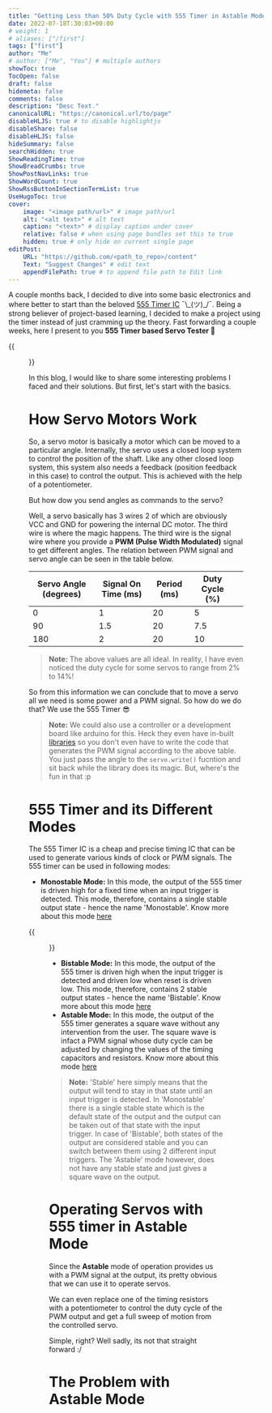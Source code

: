 ```yaml
---
title: "Getting Less than 50% Duty Cycle with 555 Timer in Astable Mode"
date: 2022-07-18T:30:03+00:00
# weight: 1
# aliases: ["/first"]
tags: ["first"]
author: "Me"
# author: ["Me", "You"] # multiple authors
showToc: true
TocOpen: false
draft: false
hidemeta: false
comments: false
description: "Desc Text."
canonicalURL: "https://canonical.url/to/page"
disableHLJS: true # to disable highlightjs
disableShare: false
disableHLJS: false
hideSummary: false
searchHidden: true
ShowReadingTime: true
ShowBreadCrumbs: true
ShowPostNavLinks: true
ShowWordCount: true
ShowRssButtonInSectionTermList: true
UseHugoToc: true
cover:
    image: "<image path/url>" # image path/url
    alt: "<alt text>" # alt text
    caption: "<text>" # display caption under cover
    relative: false # when using page bundles set this to true
    hidden: true # only hide on current single page
editPost:
    URL: "https://github.com/<path_to_repo>/content"
    Text: "Suggest Changes" # edit text
    appendFilePath: true # to append file path to Edit link
---
```


A couple months back, I decided to dive into some basic electronics and where better to start than the beloved [555 Timer IC](https://www.ti.com/lit/ds/symlink/lm555.pdf)  ¯\\\_(ツ)_/¯. Being a strong believer of project-based learning, I decided to make a project using the timer instead of just cramming up the theory. Fast forwarding a couple weeks, here I present to you **555 Timer based Servo Tester 🎉** 

{{<figure src="/images/blogs/555_timer_duty_cycle/servo_tester.gif" loading="eager" width="400" caption="555 Timer Servo Tester in action. Here I am controlling the base joint servo of a robotic arm & drive servo for a linear actuator mechanism on one of my mobile robots.">}}

In this blog, I would like to share some interesting problems I faced and their solutions. But first, let's start with the basics.

# How Servo Motors Work 

So, a servo motor is basically a motor which can be moved to a particular angle. Internally, the servo uses a closed loop system to control the position of the shaft. Like any other closed loop system, this system also needs a feedback (position feedback in this case) to control the output. This is achieved with the help of a potentiometer. 

But how dow you send angles as commands to the servo? 

Well, a servo basically has 3 wires 2 of which are obviously VCC and GND for powering the internal DC motor. The third wire is where the magic happens. The third wire is the signal wire where you provide a **PWM (Pulse Width Modulated)** signal to get different angles. The relation between PWM signal and servo angle can be seen in the table below.

| Servo Angle (degrees) | Signal On Time (ms) | Period (ms) | Duty Cycle (%) |   |
|-----------------------|---------------------|-------------|----------------|---|
| 0                     | 1                   | 20          | 5              |   |
| 90                    | 1.5                 | 20          | 7.5            |   |
| 180                   | 2                   | 20          | 10             |   |

> **Note:** The above values are all ideal. In reality, I have even noticed the duty cycle for some servos to range from 2% to 14%!

So from this information we can conclude that to move a servo all we need is some power and a PWM signal. So how do we do that? We use the 555 Timer 😎 

> **Note:** We could also use a controller or a development board like arduino for this. Heck they even have in-built [libraries](https://www.arduino.cc/reference/en/libraries/servo/) so you don't even have to write the code that generates the PWM signal according to the above table. You just pass the angle to the `servo.write()` fucntion and sit back while the library does its magic. But, where's the fun in that :p

# 555 Timer and its Different Modes

The 555 Timer IC is a cheap and precise timing IC that can be used to generate various kinds of clock or PWM signals. The 555 timer can be used in following modes:
 * **Monostable Mode:** In this mode, the output of the 555 timer is driven high for a fixed time when an input trigger is detected. This mode, therefore, contains a single stable output state - hence the name 'Monostable'. Know more about this mode [here](https://www.youtube.com/watch?v=81BgFhm2vz8)

 {{<figure src="/images/blogs/555_timer_duty_cycle/monostable.gif" loading="eager" width="720" caption="555 Timer in Monostable Mode. The output turns ON for about 1.1s when switch is closed & Trig is pulled to GND. While the output is ON it completely ignores the Trig input.">}}

 * **Bistable Mode:** In this mode, the output of the 555 timer is driven high when the input trigger is detected and driven low when reset is driven low. This mode, therefore, contains 2 stable output states - hence the name 'Bistable'. Know more about this mode [here](https://www.youtube.com/watch?v=WCwJNnx36Rk)
 * **Astable Mode:** In this mode, the output of the 555 timer generates a square wave without any intervention from the user. The square wave is infact a PWM signal whose duty cycle can be adjusted by changing the values of the timing capacitors and resistors. Know more about this mode [here](https://www.youtube.com/watch?v=kRlSFm519Bo)

>**Note:** 'Stable' here simply means that the output will tend to stay in that state until an input trigger is detected. In 'Monostable' there is a single stable state which is the default state of the output and the output can be taken out of that state with the input trigger. In case of 'Bistable', both states of the output are considered stable and you can switch between them using 2 different input triggers. The 'Astable' mode however, does not have any stable state and just gives a square wave on the output.

# Operating Servos with 555 timer in Astable Mode
Since the **Astable** mode of operation provides us with a PWM signal at the output, its pretty obvious that we can use it to operate servos. 

We can even replace one of the timing resistors with a potentiometer to control the duty cycle of the PWM output and get a full sweep of motion from the controlled servo. 

Simple, right? Well sadly, its not that straight forward :/


# The Problem with Astable Mode

